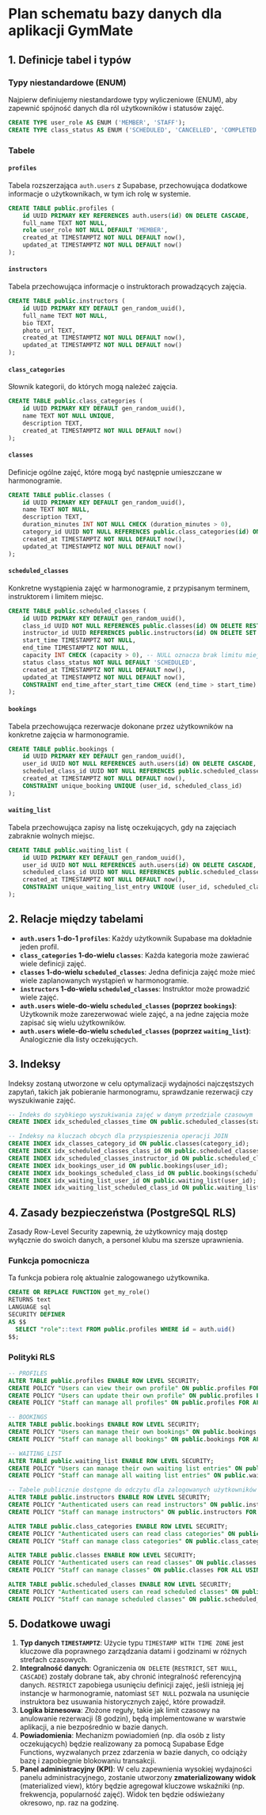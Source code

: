 # Plan schematu bazy danych dla aplikacji GymMate

## 1. Definicje tabel i typów

### Typy niestandardowe (ENUM)

Najpierw definiujemy niestandardowe typy wyliczeniowe (ENUM), aby zapewnić spójność danych dla ról użytkowników i statusów zajęć.

```sql
CREATE TYPE user_role AS ENUM ('MEMBER', 'STAFF');
CREATE TYPE class_status AS ENUM ('SCHEDULED', 'CANCELLED', 'COMPLETED');
```

### Tabele

#### `profiles`
Tabela rozszerzająca `auth.users` z Supabase, przechowująca dodatkowe informacje o użytkownikach, w tym ich rolę w systemie.

```sql
CREATE TABLE public.profiles (
    id UUID PRIMARY KEY REFERENCES auth.users(id) ON DELETE CASCADE,
    full_name TEXT NOT NULL,
    role user_role NOT NULL DEFAULT 'MEMBER',
    created_at TIMESTAMPTZ NOT NULL DEFAULT now(),
    updated_at TIMESTAMPTZ NOT NULL DEFAULT now()
);
```

#### `instructors`
Tabela przechowująca informacje o instruktorach prowadzących zajęcia.

```sql
CREATE TABLE public.instructors (
    id UUID PRIMARY KEY DEFAULT gen_random_uuid(),
    full_name TEXT NOT NULL,
    bio TEXT,
    photo_url TEXT,
    created_at TIMESTAMPTZ NOT NULL DEFAULT now(),
    updated_at TIMESTAMPTZ NOT NULL DEFAULT now()
);
```

#### `class_categories`
Słownik kategorii, do których mogą należeć zajęcia.

```sql
CREATE TABLE public.class_categories (
    id UUID PRIMARY KEY DEFAULT gen_random_uuid(),
    name TEXT NOT NULL UNIQUE,
    description TEXT,
    created_at TIMESTAMPTZ NOT NULL DEFAULT now()
);
```

#### `classes`
Definicje ogólne zajęć, które mogą być następnie umieszczane w harmonogramie.

```sql
CREATE TABLE public.classes (
    id UUID PRIMARY KEY DEFAULT gen_random_uuid(),
    name TEXT NOT NULL,
    description TEXT,
    duration_minutes INT NOT NULL CHECK (duration_minutes > 0),
    category_id UUID NOT NULL REFERENCES public.class_categories(id) ON DELETE RESTRICT,
    created_at TIMESTAMPTZ NOT NULL DEFAULT now(),
    updated_at TIMESTAMPTZ NOT NULL DEFAULT now()
);
```

#### `scheduled_classes`
Konkretne wystąpienia zajęć w harmonogramie, z przypisanym terminem, instruktorem i limitem miejsc.

```sql
CREATE TABLE public.scheduled_classes (
    id UUID PRIMARY KEY DEFAULT gen_random_uuid(),
    class_id UUID NOT NULL REFERENCES public.classes(id) ON DELETE RESTRICT,
    instructor_id UUID REFERENCES public.instructors(id) ON DELETE SET NULL,
    start_time TIMESTAMPTZ NOT NULL,
    end_time TIMESTAMPTZ NOT NULL,
    capacity INT CHECK (capacity > 0), -- NULL oznacza brak limitu miejsc
    status class_status NOT NULL DEFAULT 'SCHEDULED',
    created_at TIMESTAMPTZ NOT NULL DEFAULT now(),
    updated_at TIMESTAMPTZ NOT NULL DEFAULT now(),
    CONSTRAINT end_time_after_start_time CHECK (end_time > start_time)
);
```

#### `bookings`
Tabela przechowująca rezerwacje dokonane przez użytkowników na konkretne zajęcia w harmonogramie.

```sql
CREATE TABLE public.bookings (
    id UUID PRIMARY KEY DEFAULT gen_random_uuid(),
    user_id UUID NOT NULL REFERENCES auth.users(id) ON DELETE CASCADE,
    scheduled_class_id UUID NOT NULL REFERENCES public.scheduled_classes(id) ON DELETE CASCADE,
    created_at TIMESTAMPTZ NOT NULL DEFAULT now(),
    CONSTRAINT unique_booking UNIQUE (user_id, scheduled_class_id)
);
```

#### `waiting_list`
Tabela przechowująca zapisy na listę oczekujących, gdy na zajęciach zabraknie wolnych miejsc.

```sql
CREATE TABLE public.waiting_list (
    id UUID PRIMARY KEY DEFAULT gen_random_uuid(),
    user_id UUID NOT NULL REFERENCES auth.users(id) ON DELETE CASCADE,
    scheduled_class_id UUID NOT NULL REFERENCES public.scheduled_classes(id) ON DELETE CASCADE,
    created_at TIMESTAMPTZ NOT NULL DEFAULT now(),
    CONSTRAINT unique_waiting_list_entry UNIQUE (user_id, scheduled_class_id)
);
```

## 2. Relacje między tabelami

- **`auth.users` 1-do-1 `profiles`**: Każdy użytkownik Supabase ma dokładnie jeden profil.
- **`class_categories` 1-do-wielu `classes`**: Każda kategoria może zawierać wiele definicji zajęć.
- **`classes` 1-do-wielu `scheduled_classes`**: Jedna definicja zajęć może mieć wiele zaplanowanych wystąpień w harmonogramie.
- **`instructors` 1-do-wielu `scheduled_classes`**: Instruktor może prowadzić wiele zajęć.
- **`auth.users` wiele-do-wielu `scheduled_classes` (poprzez `bookings`)**: Użytkownik może zarezerwować wiele zajęć, a na jedne zajęcia może zapisać się wielu użytkowników.
- **`auth.users` wiele-do-wielu `scheduled_classes` (poprzez `waiting_list`)**: Analogicznie dla listy oczekujących.

## 3. Indeksy

Indeksy zostaną utworzone w celu optymalizacji wydajności najczęstszych zapytań, takich jak pobieranie harmonogramu, sprawdzanie rezerwacji czy wyszukiwanie zajęć.

```sql
-- Indeks do szybkiego wyszukiwania zajęć w danym przedziale czasowym
CREATE INDEX idx_scheduled_classes_time ON public.scheduled_classes(start_time, end_time);

-- Indeksy na kluczach obcych dla przyspieszenia operacji JOIN
CREATE INDEX idx_classes_category_id ON public.classes(category_id);
CREATE INDEX idx_scheduled_classes_class_id ON public.scheduled_classes(class_id);
CREATE INDEX idx_scheduled_classes_instructor_id ON public.scheduled_classes(instructor_id);
CREATE INDEX idx_bookings_user_id ON public.bookings(user_id);
CREATE INDEX idx_bookings_scheduled_class_id ON public.bookings(scheduled_class_id);
CREATE INDEX idx_waiting_list_user_id ON public.waiting_list(user_id);
CREATE INDEX idx_waiting_list_scheduled_class_id ON public.waiting_list(scheduled_class_id);
```

## 4. Zasady bezpieczeństwa (PostgreSQL RLS)

Zasady Row-Level Security zapewnią, że użytkownicy mają dostęp wyłącznie do swoich danych, a personel klubu ma szersze uprawnienia.

### Funkcja pomocnicza

Ta funkcja pobiera rolę aktualnie zalogowanego użytkownika.

```sql
CREATE OR REPLACE FUNCTION get_my_role()
RETURNS text
LANGUAGE sql
SECURITY DEFINER
AS $$
  SELECT "role"::text FROM public.profiles WHERE id = auth.uid()
$$;
```

### Polityki RLS

```sql
-- PROFILES
ALTER TABLE public.profiles ENABLE ROW LEVEL SECURITY;
CREATE POLICY "Users can view their own profile" ON public.profiles FOR SELECT USING (auth.uid() = id);
CREATE POLICY "Users can update their own profile" ON public.profiles FOR UPDATE USING (auth.uid() = id);
CREATE POLICY "Staff can manage all profiles" ON public.profiles FOR ALL USING (get_my_role() = 'STAFF');

-- BOOKINGS
ALTER TABLE public.bookings ENABLE ROW LEVEL SECURITY;
CREATE POLICY "Users can manage their own bookings" ON public.bookings FOR ALL USING (auth.uid() = user_id);
CREATE POLICY "Staff can manage all bookings" ON public.bookings FOR ALL USING (get_my_role() = 'STAFF');

-- WAITING_LIST
ALTER TABLE public.waiting_list ENABLE ROW LEVEL SECURITY;
CREATE POLICY "Users can manage their own waiting list entries" ON public.waiting_list FOR ALL USING (auth.uid() = user_id);
CREATE POLICY "Staff can manage all waiting list entries" ON public.waiting_list FOR ALL USING (get_my_role() = 'STAFF');

-- Tabele publicznie dostępne do odczytu dla zalogowanych użytkowników
ALTER TABLE public.instructors ENABLE ROW LEVEL SECURITY;
CREATE POLICY "Authenticated users can read instructors" ON public.instructors FOR SELECT TO authenticated USING (true);
CREATE POLICY "Staff can manage instructors" ON public.instructors FOR ALL USING (get_my_role() = 'STAFF');

ALTER TABLE public.class_categories ENABLE ROW LEVEL SECURITY;
CREATE POLICY "Authenticated users can read class categories" ON public.class_categories FOR SELECT TO authenticated USING (true);
CREATE POLICY "Staff can manage class categories" ON public.class_categories FOR ALL USING (get_my_role() = 'STAFF');

ALTER TABLE public.classes ENABLE ROW LEVEL SECURITY;
CREATE POLICY "Authenticated users can read classes" ON public.classes FOR SELECT TO authenticated USING (true);
CREATE POLICY "Staff can manage classes" ON public.classes FOR ALL USING (get_my_role() = 'STAFF');

ALTER TABLE public.scheduled_classes ENABLE ROW LEVEL SECURITY;
CREATE POLICY "Authenticated users can read scheduled classes" ON public.scheduled_classes FOR SELECT TO authenticated USING (true);
CREATE POLICY "Staff can manage scheduled classes" ON public.scheduled_classes FOR ALL USING (get_my_role() = 'STAFF');
```

## 5. Dodatkowe uwagi

1.  **Typ danych `TIMESTAMPTZ`**: Użycie typu `TIMESTAMP WITH TIME ZONE` jest kluczowe dla poprawnego zarządzania datami i godzinami w różnych strefach czasowych.
2.  **Integralność danych**: Ograniczenia `ON DELETE` (`RESTRICT`, `SET NULL`, `CASCADE`) zostały dobrane tak, aby chronić integralność referencyjną danych. `RESTRICT` zapobiega usunięciu definicji zajęć, jeśli istnieją jej instancje w harmonogramie, natomiast `SET NULL` pozwala na usunięcie instruktora bez usuwania historycznych zajęć, które prowadził.
3.  **Logika biznesowa**: Złożone reguły, takie jak limit czasowy na anulowanie rezerwacji (8 godzin), będą implementowane w warstwie aplikacji, a nie bezpośrednio w bazie danych.
4.  **Powiadomienia**: Mechanizm powiadomień (np. dla osób z listy oczekujących) będzie realizowany za pomocą Supabase Edge Functions, wyzwalanych przez zdarzenia w bazie danych, co odciąży bazę i zapobiegnie blokowaniu transakcji.
5.  **Panel administracyjny (KPI)**: W celu zapewnienia wysokiej wydajności panelu administracyjnego, zostanie utworzony **zmaterializowany widok** (materialized view), który będzie agregował kluczowe wskaźniki (np. frekwencja, popularność zajęć). Widok ten będzie odświeżany okresowo, np. raz na godzinę.
